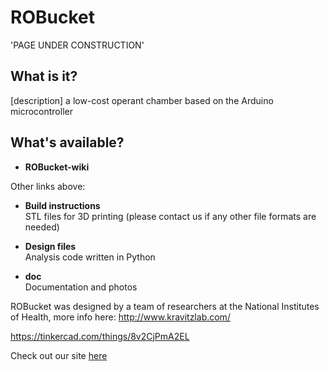 # ROBucket
'PAGE UNDER CONSTRUCTION'
## What is it?
[description] a low-cost operant chamber based on the Arduino microcontroller

## What's available?
+ <b> ROBucket-wiki </b>  

Other links above:

+ <b>Build instructions</b>  
STL files for 3D printing 
(please contact us if any other file formats are needed)

+ <b>Design files</b>  
Analysis code written in Python

+ <b>doc</b>  
Documentation and photos

ROBucket was designed by a team of researchers at the National Institutes of Health, more info here: http://www.kravitzlab.com/

https://tinkercad.com/things/8v2CjPmA2EL

Check out our site [here](https://www.niddk.nih.gov/research-funding/at-niddk/labs-branches/diabetes-endocrinology-and-obesity-branch/eating-addiction-section/rodent-operant-bucket/Pages/default.aspx)
